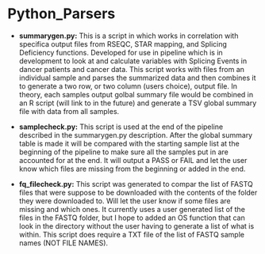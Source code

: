 # Python_Parsers

* **summarygen.py:** This is a script in which works in correlation with specifica output files from RSEQC, STAR mapping, and Splicing Deficiency functions. Developed for use in pipeline which is in development to look at and calculate variables with Splicing Events in dancer patients and cancer data. This script works with files from an individual sample and parses the summarized data and then combines it to generate a two row, or two column (users choice), output file. In theory, each samples output golbal summary file would be combined in an R script (will link to in the future) and generate a TSV global summary file with data from all samples. 

* **samplecheck.py:** This script is used at the end of the pipeline described in the summarygen.py description. After the global summary table is made it will be compared with the starting sample list at the beginning of the pipeline to make sure all the samples put in are accounted for at the end. It will output a PASS or FAIL and let the user know which files are missing from the beginning or added in the end.

* **fq_filecheck.py:** This script was generated to compar the list of FASTQ files that were suppose to be downloaded with the contents of the folder they were downloaded to. Will let the user know if some files are missing and which ones. It currently uses a user generated list of the files in the FASTQ folder, but I hope to added an OS function that can look in the directory without the user having to generate a list of what is within. This script does require a TXT file of the list of FASTQ sample names (NOT FILE NAMES).
